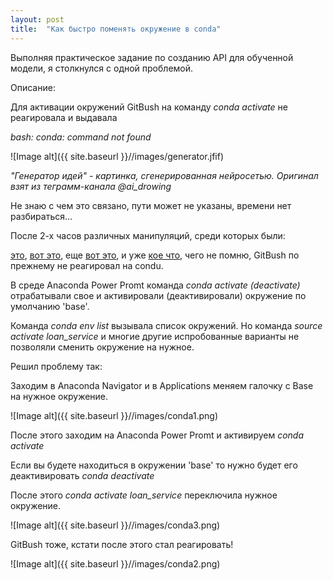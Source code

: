 ```yaml
---
layout: post
title:  "Как быстро поменять окружение в conda"
---
```


Выполняя практическое задание по созданию API для обученной модели, я столкнулся с одной проблемой.

Описание:

Для активации окружений GitBush на команду *conda activate* не реагировала и выдавала 

*bash: conda: command not found*

![Image alt]({{ site.baseurl }}//images/generator.jfif)

*"Генератор идей" - картинка, сгенерированная нейросетью. Оригинал взят из теграмм-канала @ai_drowing*

Не знаю с чем это связано, пути может не указаны, времени нет разбираться... 

После 2-х часов различных манипуляций, среди которых были:

[это](http://pythonr.blogspot.com/2016/09/conda-anaconda-python.html), [вот это](https://stackoverflow.com/questions/35246386/conda-command-not-found), еще [вот это](https://medium.com/nuances-of-programming/8-%D0%BA%D0%BB%D1%8E%D1%87%D0%B5%D0%B2%D1%8B%D1%85-%D0%BA%D0%BE%D0%BC%D0%B0%D0%BD%D0%B4-%D0%B4%D0%BB%D1%8F-%D1%83%D0%BF%D1%80%D0%B0%D0%B2%D0%BB%D0%B5%D0%BD%D0%B8%D1%8F-%D1%81%D1%80%D0%B5%D0%B4%D0%B0%D0%BC%D0%B8-conda-a916bf1f3d05), и уже [кое что](https://python.ivan-shamaev.ru/guide-conda-environments-anaconda-python-data-science-platform/), чего не помню, GitBush по прежнему не реагировал на condu. 

В среде Anaconda Power Promt команда *conda activate (deactivate)* отрабатывали свое и активировали (деактивировали) окружение по умолчанию 'base'. 

Команда *conda env list* вызывала список окружений. Но команда *source activate loan_service* и многие другие испробованные варианты не позволяли сменить окружение на нужное.

Решил проблему так:

Заходим в Anaconda Navigator и в Applications меняем галочку с Base на нужное окружение. 

![Image alt]({{ site.baseurl }}//images/conda1.png)

После этого заходим на Anaconda Power Promt и активируем *conda activate*

Если вы будете находиться в окружении 'base' то нужно будет его деактивировать *conda deactivate*

После этого *conda activate loan_service* переключила нужное окружение. 

![Image alt]({{ site.baseurl }}//images/conda3.png)

GitBush тоже, кстати после этого стал реагировать!

![Image alt]({{ site.baseurl }}//images/conda2.png)

